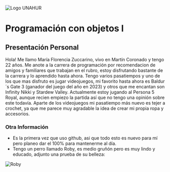 ![Logo UNAHUR](./UNAHUR.png)

# Programación con objetos I
## Presentación Personal

Hola! Me llamo María Florencia Zuccarino, vivo en Martín Coronado y tengo 22 años.
 Me anote a la carrera de programación por recomendacion de amigos y familiares que trabajan en el rubro, estoy disfrutando bastante de la carrera y lo aprendido hasta ahora.
Tengo varios pasatiempos y uno de los que mas disfruto es jugar videojuegos, mi favorito hasta ahora es Baldur´s Gate 3 (ganador del juego del año en 2023) y otros que me encantan son Infinity Nikki y Stardew Valley. Actualmente estoy jugando al Persona 5 Royal, aunque   recien empiezo la partida así que no tengo una opinión sobre este todavía.
 Aparte de los videojuegos mi pasatiempo más nuevo es tejer a crochet, ya que me parece muy agradable la idea de crear mi propia ropa y accesorios. 

### Otra Información
- Es la primera vez que uso github, asi que todo esto es nuevo para mí pero planeo dar el 100% para mantenerme al día.
- Tengo un perro llamado Roby, es medio gruñón pero es muy lindo y educado, adjunto una prueba de su belleza:

![Roby](https://github.com/user-attachments/assets/6097bce0-2920-4cdf-945e-c6ea73d016dc)
